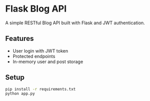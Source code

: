 # Flask Blog API

A simple RESTful Blog API built with Flask and JWT authentication.

## Features

- User login with JWT token
- Protected endpoints
- In-memory user and post storage

## Setup

```bash
pip install -r requirements.txt
python app.py
```


